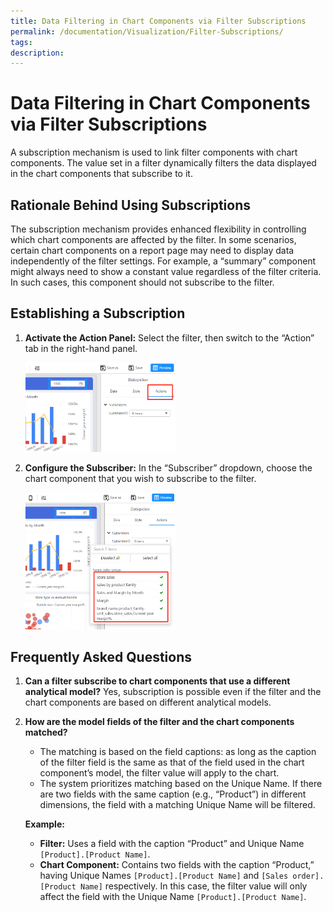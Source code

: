 ```yaml
---
title: Data Filtering in Chart Components via Filter Subscriptions
permalink: /documentation/Visualization/Filter-Subscriptions/
tags:
description: 
---
```


# Data Filtering in Chart Components via Filter Subscriptions

A subscription mechanism is used to link filter components with chart components. The value set in a filter dynamically filters the data displayed in the chart components that subscribe to it.

## Rationale Behind Using Subscriptions

The subscription mechanism provides enhanced flexibility in controlling which chart components are affected by the filter. In some scenarios, certain chart components on a report page may need to display data independently of the filter settings. For example, a “summary” component might always need to show a constant value regardless of the filter criteria. In such cases, this component should not subscribe to the filter.

## Establishing a Subscription

1. **Activate the Action Panel:**
   Select the filter, then switch to the “Action” tab in the right-hand panel.
   <div align="left"><img  src="./images/1740366829268.png"  width="50%" /></div>

2. **Configure the Subscriber:**
   In the “Subscriber” dropdown, choose the chart component that you wish to subscribe to the filter.
   <div align="left"><img  src="./images/1740366919778.png"  width="50%" /></div>

## Frequently Asked Questions

1. **Can a filter subscribe to chart components that use a different analytical model?**
   Yes, subscription is possible even if the filter and the chart components are based on different analytical models.

2. **How are the model fields of the filter and the chart components matched?**

   - The matching is based on the field captions: as long as the caption of the filter field is the same as that of the field used in the chart component’s model, the filter value will apply to the chart.
   - The system prioritizes matching based on the Unique Name. If there are two fields with the same caption (e.g., “Product”) in different dimensions, the field with a matching Unique Name will be filtered.

   **Example:**

   - **Filter:** Uses a field with the caption “Product” and Unique Name `[Product].[Product Name]`.
   - **Chart Component:** Contains two fields with the caption “Product,” having Unique Names `[Product].[Product Name]` and `[Sales order].[Product Name]` respectively.
     In this case, the filter value will only affect the field with the Unique Name `[Product].[Product Name]`.
